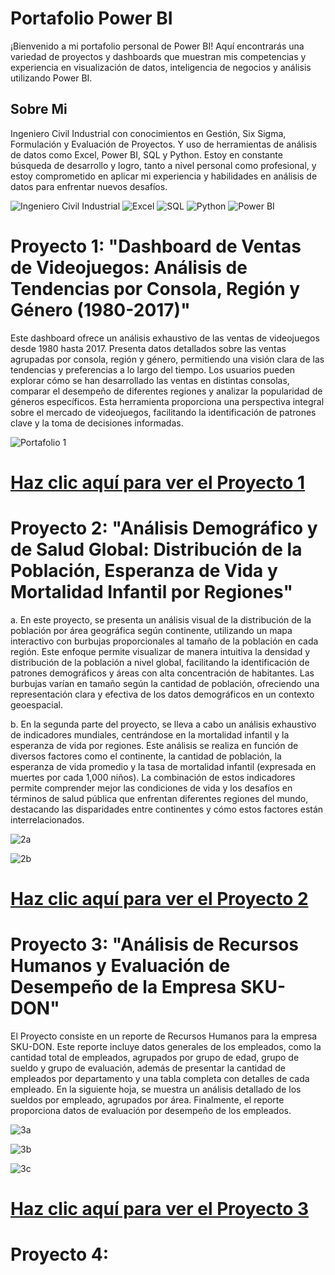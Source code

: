 # Portafolio Power BI 

¡Bienvenido a mi portafolio personal de Power BI! Aquí encontrarás una variedad de proyectos y dashboards que muestran mis competencias y experiencia en visualización de datos, inteligencia de negocios y análisis utilizando Power BI.

## Sobre Mi

Ingeniero Civil Industrial con conocimientos en Gestión, Six Sigma, Formulación y Evaluación de Proyectos. Y uso de herramientas de análisis de datos como Excel, Power BI, SQL y Python. Estoy en constante búsqueda de desarrollo y logro, tanto a nivel personal como profesional, y estoy comprometido en aplicar mi experiencia y habilidades en análisis de datos para enfrentar nuevos desafíos.

![Ingeniero Civil Industrial](https://img.shields.io/badge/Ingeniero%20Civil%20Industrial-Engineering-orange?logo=Codeforces&logoColor=white)
![Excel](https://img.shields.io/badge/Excel-Data%20Analysis-brightgreen?logo=Microsoft-Excel&logoColor=white)
![SQL](https://img.shields.io/badge/SQL-Database%20Management-blue?logo=Microsoft-SQL-Server&logoColor=white)
![Python](https://img.shields.io/badge/Python-Data%20Analysis-yellow?logo=Python&logoColor=white)
![Power BI](https://img.shields.io/badge/Power%20BI-Data%20Visualization-yellow?logo=Power-BI)


# Proyecto 1: "Dashboard de Ventas de Videojuegos: Análisis de Tendencias por Consola, Región y Género (1980-2017)"

Este dashboard ofrece un análisis exhaustivo de las ventas de videojuegos desde 1980 hasta 2017. Presenta datos detallados sobre las ventas agrupadas por consola, región y género, permitiendo una visión clara de las tendencias y preferencias a lo largo del tiempo. Los usuarios pueden explorar cómo se han desarrollado las ventas en distintas consolas, comparar el desempeño de diferentes regiones y analizar la popularidad de géneros específicos. Esta herramienta proporciona una perspectiva integral sobre el mercado de videojuegos, facilitando la identificación de patrones clave y la toma de decisiones informadas.

![Portafolio 1](https://github.com/user-attachments/assets/3a52f85a-b8f5-40e5-b035-a5a993c83a1e)

# [Haz clic aquí para ver el Proyecto 1](https://app.powerbi.com/view?r=eyJrIjoiZGU1YjBlNWEtYTZhMy00MzdlLTk4ODAtNGZhMTNjNmU5NmU5IiwidCI6IjMyNGIwZDFlLTQ0YzgtNDkyMi1hMzVmLTc5ZTY3NjUzY2IwOCIsImMiOjR9)

# Proyecto 2: "Análisis Demográfico y de Salud Global: Distribución de la Población, Esperanza de Vida y Mortalidad Infantil por Regiones"

a. En este proyecto, se presenta un análisis visual de la distribución de la población por área geográfica según continente, utilizando un mapa interactivo con burbujas proporcionales al tamaño de la población en cada región. Este enfoque permite visualizar de manera intuitiva la densidad y distribución de la población a nivel global, facilitando la identificación de patrones demográficos y áreas con alta concentración de habitantes. Las burbujas varían en tamaño según la cantidad de población, ofreciendo una representación clara y efectiva de los datos demográficos en un contexto geoespacial.

b. En la segunda parte del proyecto, se lleva a cabo un análisis exhaustivo de indicadores mundiales, centrándose en la mortalidad infantil y la esperanza de vida por regiones. Este análisis se realiza en función de diversos factores como el continente, la cantidad de población, la esperanza de vida promedio y la tasa de mortalidad infantil (expresada en muertes por cada 1,000 niños). La combinación de estos indicadores permite comprender mejor las condiciones de vida y los desafíos en términos de salud pública que enfrentan diferentes regiones del mundo, destacando las disparidades entre continentes y cómo estos factores están interrelacionados.

![2a](https://github.com/user-attachments/assets/89e1b021-2c08-4eb8-bb62-8837f6522b29)

![2b](https://github.com/user-attachments/assets/a83e4862-3330-4eae-8368-b4cc8e4b6131)

# [Haz clic aquí para ver el Proyecto 2](https://app.powerbi.com/view?r=eyJrIjoiMDIwNDBjOTgtZjU5YS00Y2MxLWFiODktZTFiYzE4N2Q4ZjI5IiwidCI6IjMyNGIwZDFlLTQ0YzgtNDkyMi1hMzVmLTc5ZTY3NjUzY2IwOCIsImMiOjR9)

# Proyecto 3: "Análisis de Recursos Humanos y Evaluación de Desempeño de la Empresa SKU-DON"

El Proyecto consiste en un reporte de Recursos Humanos para la empresa SKU-DON. Este reporte incluye datos generales de los empleados, como la cantidad total de empleados, agrupados por grupo de edad, grupo de sueldo y grupo de evaluación, además de presentar la cantidad de empleados por departamento y una tabla completa con detalles de cada empleado. En la siguiente hoja, se muestra un análisis detallado de los sueldos por empleado, agrupados por área. Finalmente, el reporte proporciona datos de evaluación por desempeño de los empleados.

![3a](https://github.com/user-attachments/assets/12fdcc6d-e5ea-4a14-b05e-292039167c0c)

![3b](https://github.com/user-attachments/assets/7b1ce752-77f5-4c83-8b36-1c8d78234462)

![3c](https://github.com/user-attachments/assets/7c1b8253-a674-4e3a-9384-4b9dd02f6c41)

# [Haz clic aquí para ver el Proyecto 3](https://app.powerbi.com/view?r=eyJrIjoiMGU2Y2ZjYWYtMDg4ZC00MmIyLTk5ZDgtMWRjNDEyZWYwZDM5IiwidCI6IjMyNGIw)

# Proyecto 4:










